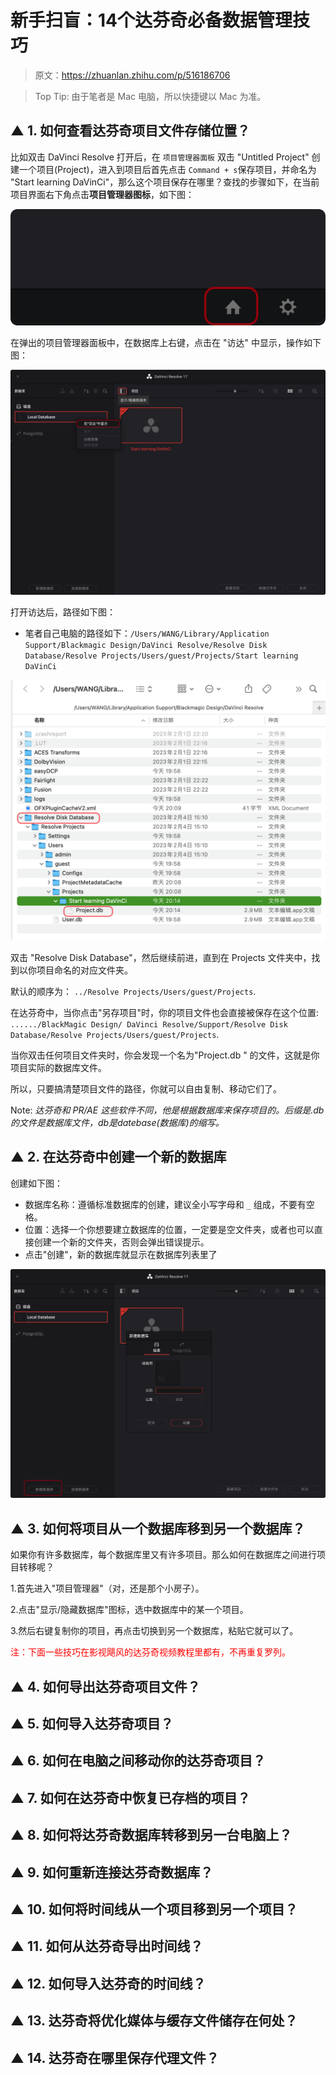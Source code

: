 # 新手扫盲：14个达芬奇必备数据管理技巧

> 原文：https://zhuanlan.zhihu.com/p/516186706


> Top Tip: 由于笔者是 Mac 电脑，所以快捷键以 Mac 为准。

## ▲ 1. 如何查看达芬奇项目文件存储位置？

比如双击 DaVinci Resolve 打开后，在 `项目管理器面板` 双击 "Untitled Project" 创建一个项目(Project)，进入到项目后首先点击 `Command + s`保存项目，并命名为 "Start learning DaVinCi"，那么这个项目保存在哪里？查找的步骤如下，在当前项目界面右下角点击**项目管理器图标**，如下图：

![image-20230207201941734](readme.assets/image-20230207201941734.png)

在弹出的项目管理器面板中，在数据库上右键，点击在 "访达" 中显示，操作如下图：

<img src="readme.assets/image-20230207202241851.png" alt="image-20230207202241851" style="zoom: 50%;" />

打开访达后，路径如下图：

- 笔者自己电脑的路径如下：`/Users/WANG/Library/Application Support/Blackmagic Design/DaVinci Resolve/Resolve Disk Database/Resolve Projects/Users/guest/Projects/Start learning DaVinCi` 

<img src="readme.assets/image-20230207210555982.png" alt="image-20230207210555982" style="zoom: 56%;" />

 双击 "Resolve Disk Database"，然后继续前进，直到在 Projects 文件夹中，找到以你项目命名的对应文件夹。

默认的顺序为： `../Resolve Projects/Users/guest/Projects`.

在达芬奇中，当你点击"另存项目"时，你的项目文件也会直接被保存在这个位置: `....../BlackMagic Design/ DaVinci Resolve/Support/Resolve Disk Database/Resolve Projects/Users/guest/Projects`.

当你双击任何项目文件夹时，你会发现一个名为"Project.db " 的文件，这就是你项目实际的数据库文件。

所以，只要搞清楚项目文件的路径，你就可以自由复制、移动它们了。

Note: *达芬奇和 PR/AE 这些软件不同，他是根据数据库来保存项目的。后缀是.db的文件是数据库文件，db是datebase(数据库)的缩写。*

## ▲ 2. 在达芬奇中创建一个新的数据库

创建如下图：

- 数据库名称：遵循标准数据库的创建，建议全小写字母和 `_` 组成，不要有空格。
- 位置：选择一个你想要建立数据库的位置，一定要是空文件夹，或者也可以直接创建一个新的文件夹，否则会弹出错误提示。
- 点击"创建"，新的数据库就显示在数据库列表里了

![image-20230207212339615](readme.assets/image-20230207212339615.png)



## ▲ 3. 如何将项目从一个数据库移到另一个数据库？

如果你有许多数据库，每个数据库里又有许多项目。那么如何在数据库之间进行项目转移呢？

1.首先进入"项目管理器"（对，还是那个小房子）。

2.点击"显示/隐藏数据库"图标，选中数据库中的某一个项目。

3.然后右键复制你的项目，再点击切换到另一个数据库，粘贴它就可以了。



~~<p style="color:red;">注：下面一些技巧在影视飓风的达芬奇视频教程里都有，不再重复罗列。</p>~~



## ▲ 4. 如何导出达芬奇项目文件？

## ▲ 5. 如何导入达芬奇项目？

## ▲ 6. 如何在电脑之间移动你的达芬奇项目？

## ▲ 7. 如何在达芬奇中恢复已存档的项目？

## ▲ 8. 如何将达芬奇数据库转移到另一台电脑上？
## ▲ 9. 如何重新连接达芬奇数据库？
## ▲ 10. 如何将时间线从一个项目移到另一个项目？
## ▲ 11. 如何从达芬奇导出时间线？
## ▲ 12. 如何导入达芬奇的时间线？
## ▲ 13. 达芬奇将优化媒体与缓存文件储存在何处？
## ▲ 14. 达芬奇在哪里保存代理文件？